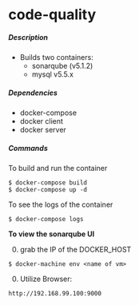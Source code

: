 # code-quality

##### Description
- Builds two containers:
  - sonarqube (v5.1.2) 
  - mysql v5.5.x

##### Dependencies
- docker-compose
- docker client
- docker server

##### Commands

To build and run the container

```
$ docker-compose build
$ docker-compose up -d
```

To see the logs of the container

```
$ docker-compose logs
```

**To view the sonarqube UI**

0. grab the IP of the DOCKER_HOST

```
$ docker-machine env <name of vm>
```

0. Utilize Browser:

```
http://192.168.99.100:9000
```

